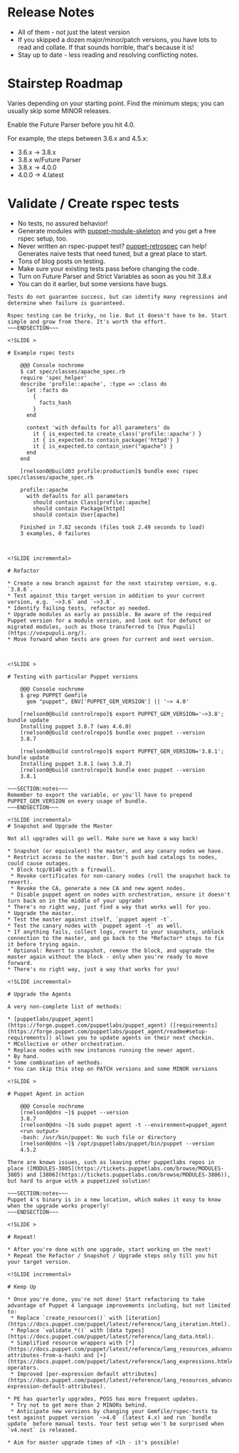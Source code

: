 <!SLIDE >

# Release Notes

* All of them - not just the latest version
* If you skipped a dozen major/minor/patch versions, you have lots to read and collate. If that sounds horrible, that's because it is!
* Stay up to date - less reading and resolving conflicting notes.



<!SLIDE >

# Stairstep Roadmap

Varies depending on your starting point. Find the minimum steps; you can usually skip some MINOR releases.

Enable the Future Parser before you hit 4.0.

For example, the steps between 3.6.x and 4.5.x:

* 3.6.x -> 3.8.x
* 3.8.x w/Future Parser
* 3.8.x -> 4.0.0
* 4.0.0 -> 4.latest



<!SLIDE incremental>

# Validate / Create rspec tests

* No tests, no assured behavior!
* Generate modules with [puppet-module-skeleton](https://github.com/garethr/puppet-module-skeleton/blob/master/skeleton/.travis.yml) and you get a free rspec setup, too.
* Never written an rspec-puppet test? [puppet-retrospec](https://github.com/nwops/puppet-retrospec) can help! Generates naive tests that need tuned, but a great place to start.
* Tons of blog posts on testing.
* Make sure your existing tests pass before changing the code.
* Turn on Future Parser and Strict Variables as soon as you hit 3.8.x
 * You can do it earlier, but some versions have bugs.


~~~SECTION:notes~~~
Tests do not guarantee success, but can identify many regressions and determine when failure is guaranteed.

Rspec testing can be tricky, no lie. But it doesn't have to be. Start simple and grow from there. It's worth the effort.
~~~ENDSECTION~~~

<!SLIDE >

# Example rspec tests

    @@@ Console nochrome
    $ cat spec/classes/apache_spec.rb
    require 'spec_helper'
    describe 'profile::apache', :type => :class do
      let :facts do
        {
          facts_hash
        }
      end
    
      context 'with defaults for all parameters' do
        it { is_expected.to create_class('profile::apache') }
        it { is_expected.to contain_package('httpd') }
        it { is_expected.to contain_user("apache") }
      end
    end

    [rnelson0@build03 profile:production]$ bundle exec rspec spec/classes/apache_spec.rb
    
    profile::apache
      with defaults for all parameters
        should contain Class[profile::apache]
        should contain Package[httpd]
        should contain User[apache]

    Finished in 7.82 seconds (files took 2.49 seconds to load)
    3 examples, 0 failures



<!SLIDE incremental>

# Refactor

* Create a new branch against for the next stairstep version, e.g. `3.8.6`.
* Test against this target version in addition to your current version, e.g. `~>3.6` and `~>3.8`.
* Identify failing tests, refactor as needed.
* Upgrade modules as early as possible. Be aware of the required Puppet version for a module version, and look out for defunct or migrated modules, such as those transferred to [Vox Pupuli](https://voxpupuli.org/).
* Move forward when tests are green for current and next version.



<!SLIDE >

# Testing with particular Puppet versions

    @@@ Console nochrome
    $ grep PUPPET Gemfile
      gem "puppet", ENV['PUPPET_GEM_VERSION'] || '~> 4.0'

    [rnelson0@build controlrepo]$ export PUPPET_GEM_VERSION='~>3.8'; bundle update
    Installing puppet 3.8.7 (was 4.6.0)
    [rnelson0@build controlrepo]$ bundle exec puppet --version
    3.8.7

    [rnelson0@build controlrepo]$ export PUPPET_GEM_VERSION='3.8.1'; bundle update
    Installing puppet 3.8.1 (was 3.8.7)
    [rnelson0@build controlrepo]$ bundle exec puppet --version
    3.8.1

~~~SECTION:notes~~~
Remember to export the variable, or you'll have to prepend PUPPET_GEM_VERSION on every usage of bundle.
~~~ENDSECTION~~~

<!SLIDE incremental>
# Snapshot and Upgrade the Master

Not all upgrades will go well. Make sure we have a way back!

* Snapshot (or equivalent) the master, and any canary nodes we have.
* Restrict access to the master. Don't push bad catalogs to nodes, could cause outages.
 * Block tcp/8140 with a firewall.
 * Revoke certificates for non-canary nodes (roll the snapshot back to revert).
 * Revoke the CA, generate a new CA and new agent nodes.
 * Disable puppet agent on nodes with orchestration, ensure it doesn't turn back on in the middle of your upgrade!
* There's no right way, just find a way that works well for you.
* Upgrade the master.
* Test the master against itself, `puppet agent -t`.
* Test the canary nodes with `puppet agent -t` as well.
* If anything fails, collect logs, revert to your snapshots, unblock connection to the master, and go back to the *Refactor* steps to fix it before trying again.
* Optional: Revert to snapshot, remove the block, and upgrade the master again without the block - only when you're ready to move forward.
* There's no right way, just a way that works for you!

<!SLIDE incremental>

# Upgrade the Agents

A very non-complete list of methods:

* [puppetlabs/puppet_agent](https://forge.puppet.com/puppetlabs/puppet_agent) ([requirements](https://forge.puppet.com/puppetlabs/puppet_agent/readme#setup-requirements)) allows you to update agents on their next checkin.
* MCollective or other orchestration.
* Replace nodes with new instances running the newer agent.
* By hand.
* Some combination of methods.
* You can skip this step on PATCH versions and some MINOR versions

<!SLIDE >

# Puppet Agent in action

    @@@ Console nochrome
    [rnelson0@dns ~]$ puppet --version
    3.8.7
    [rnelson0@dns ~]$ sudo puppet agent -t --environment=puppet_agent
    <run output>
    -bash: /usr/bin/puppet: No such file or directory
    [rnelson0@dns ~]$ /opt/puppetlabs/puppet/bin/puppet --version
    4.5.2

There are known issues, such as leaving other puppetlabs repos in place ([MODULES-3805](https://tickets.puppetlabs.com/browse/MODULES-3805) and [3806](https://tickets.puppetlabs.com/browse/MODULES-3806)), but hard to argue with a puppetized solution!

~~~SECTION:notes~~~
Puppet 4's binary is in a new location, which makes it easy to know when the upgrade works properly!
~~~ENDSECTION~~~

<!SLIDE >

# Repeat!

* After you're done with one upgrade, start working on the next!
* Repeat the Refactor / Snapshot / Upgrade steps only till you hit your target version.

<!SLIDE incremental>

# Keep Up

* Once you're done, you're not done! Start refactoring to take advantage of Puppet 4 language improvements including, but not limited to:
 * Replace `create_resources()` with [iteration](https://docs.puppet.com/puppet/latest/reference/lang_iteration.html).
 * Replace `validate_*()` with [data types](https://docs.puppet.com/puppet/latest/reference/lang_data.html).
 * Simplified resource wrappers with [*](https://docs.puppet.com/puppet/latest/reference/lang_resources_advanced.html#setting-attributes-from-a-hash) and [+](https://docs.puppet.com/puppet/latest/reference/lang_expressions.html#merging) operators.
 * Improved [per-expression default attributes](https://docs.puppet.com/puppet/latest/reference/lang_resources_advanced.html#per-expression-default-attributes).

* PE has quarterly upgrades, POSS has more frequent updates.
 * Try not to get more than 2 MINORs behind.
 * Anticipate new versions by changing your Gemfile/rspec-tests to test against puppet version `~>4.0` (latest 4.x) and run `bundle update` before manual tests. Your test setup won't be surprised when `v4.next` is released.

* Aim for master upgrade times of <1h - it's possible!
